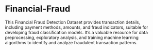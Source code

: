 # Financial-Fraud
 This Financial Fraud Detection Dataset provides transaction details, including payment methods, amounts, and fraud indicators, suitable for developing fraud classification models. It’s a valuable resource for data preprocessing, exploratory analysis, and training machine learning algorithms to identify and analyze fraudulent transaction patterns.
